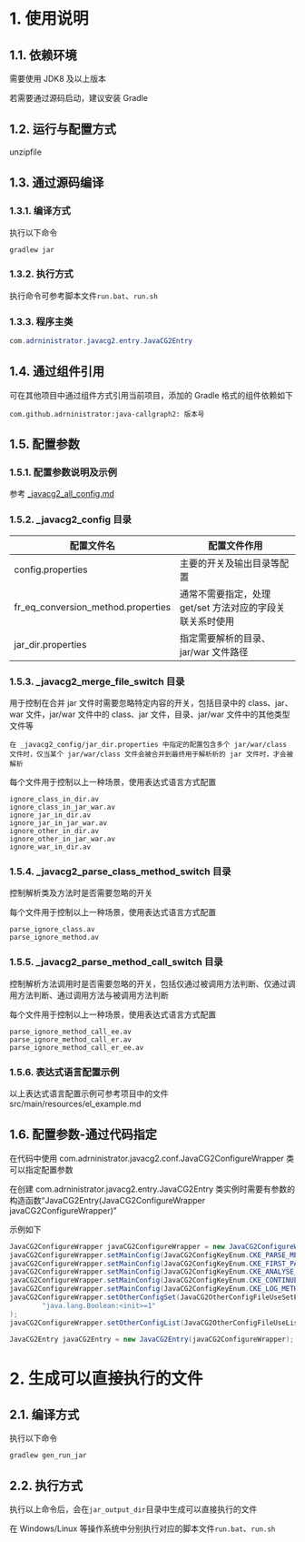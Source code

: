 # 1. 使用说明

## 1.1. 依赖环境

需要使用 JDK8 及以上版本

若需要通过源码启动，建议安装 Gradle

## 1.2. 运行与配置方式

unzipfile

## 1.3. 通过源码编译

### 1.3.1. 编译方式

执行以下命令

```
gradlew jar
```

### 1.3.2. 执行方式

执行命令可参考脚本文件`run.bat`、`run.sh`

### 1.3.3. 程序主类

```java
com.adrninistrator.javacg2.entry.JavaCG2Entry
```

## 1.4. 通过组件引用

可在其他项目中通过组件方式引用当前项目，添加的 Gradle 格式的组件依赖如下

```
com.github.adrninistrator:java-callgraph2: 版本号
```

## 1.5. 配置参数

### 1.5.1. 配置参数说明及示例

参考 [_javacg2_all_config.md](docs/_javacg2_all_config.md)

### 1.5.2. _javacg2_config 目录

|配置文件名|配置文件作用|
|---|---|
|config.properties|主要的开关及输出目录等配置|
|fr_eq_conversion_method.properties|通常不需要指定，处理 get/set 方法对应的字段关联关系时使用|
|jar_dir.properties|指定需要解析的目录、jar/war 文件路径|

### 1.5.3. _javacg2_merge_file_switch 目录

用于控制在合并 jar 文件时需要忽略特定内容的开关，包括目录中的 class、jar、war 文件，jar/war 文件中的 class、jar 文件，目录、jar/war 文件中的其他类型文件等

`在 _javacg2_config/jar_dir.properties 中指定的配置包含多个 jar/war/class 文件时，仅当某个 jar/war/class 文件会被合并到最终用于解析析的 jar 文件时，才会被解析`

每个文件用于控制以上一种场景，使用表达式语言方式配置

```
ignore_class_in_dir.av
ignore_class_in_jar_war.av
ignore_jar_in_dir.av
ignore_jar_in_jar_war.av
ignore_other_in_dir.av
ignore_other_in_jar_war.av
ignore_war_in_dir.av
```

### 1.5.4. _javacg2_parse_class_method_switch 目录

控制解析类及方法时是否需要忽略的开关

每个文件用于控制以上一种场景，使用表达式语言方式配置

```
parse_ignore_class.av
parse_ignore_method.av
```

### 1.5.5. _javacg2_parse_method_call_switch 目录

控制解析方法调用时是否需要忽略的开关，包括仅通过被调用方法判断、仅通过调用方法判断、通过调用方法与被调用方法判断

每个文件用于控制以上一种场景，使用表达式语言方式配置

```
parse_ignore_method_call_ee.av
parse_ignore_method_call_er.av
parse_ignore_method_call_er_ee.av
```

### 1.5.6. 表达式语言配置示例

以上表达式语言配置示例可参考项目中的文件 src/main/resources/el_example.md

## 1.6. 配置参数-通过代码指定

在代码中使用 com.adrninistrator.javacg2.conf.JavaCG2ConfigureWrapper 类可以指定配置参数

在创建 com.adrninistrator.javacg2.entry.JavaCG2Entry 类实例时需要有参数的构造函数“JavaCG2Entry(JavaCG2ConfigureWrapper javaCG2ConfigureWrapper)”

示例如下

```java
JavaCG2ConfigureWrapper javaCG2ConfigureWrapper = new JavaCG2ConfigureWrapper();
javaCG2ConfigureWrapper.setMainConfig(JavaCG2ConfigKeyEnum.CKE_PARSE_METHOD_CALL_TYPE_VALUE, parseMethodCallTypeValue);
javaCG2ConfigureWrapper.setMainConfig(JavaCG2ConfigKeyEnum.CKE_FIRST_PARSE_INIT_METHOD_TYPE, firstParseInitMethodType);
javaCG2ConfigureWrapper.setMainConfig(JavaCG2ConfigKeyEnum.CKE_ANALYSE_FIELD_RELATIONSHIP, analyseFieldRelationship);
javaCG2ConfigureWrapper.setMainConfig(JavaCG2ConfigKeyEnum.CKE_CONTINUE_WHEN_ERROR, continueWhenError);
javaCG2ConfigureWrapper.setMainConfig(JavaCG2ConfigKeyEnum.CKE_LOG_METHOD_SPEND_TIME, logMethodSpendTime);
javaCG2ConfigureWrapper.setOtherConfigSet(JavaCG2OtherConfigFileUseSetEnum.OCFUSE_FR_EQ_CONVERSION_METHOD,
        "java.lang.Boolean:<init>=1"
);
javaCG2ConfigureWrapper.setOtherConfigList(JavaCG2OtherConfigFileUseListEnum.OCFULE_JAR_DIR, "../java-all-call-graph/build/libs/test.jar");

JavaCG2Entry javaCG2Entry = new JavaCG2Entry(javaCG2ConfigureWrapper);
```

# 2. 生成可以直接执行的文件

## 2.1. 编译方式

执行以下命令

```
gradlew gen_run_jar
```

## 2.2. 执行方式

执行以上命令后，会在`jar_output_dir`目录中生成可以直接执行的文件

在 Windows/Linux 等操作系统中分别执行对应的脚本文件`run.bat`、`run.sh`
